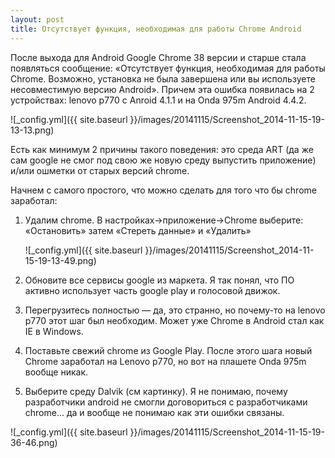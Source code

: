 ```yaml
---
layout: post
title: Отсутствует функция, необходимая для работы Chrome Android
---
```


После выхода для Android Google Chrome 38 версии и старше стала появляться сообщение: «Отсутствует функция, необходимая для работы Chrome. Возможно, установка не была завершена или вы используете несовместимую версию Android». Причем эта ошибка появилась на 2 устройствах: lenovo p770 с Anroid 4.1.1 и на Onda 975m Android 4.4.2.

![_config.yml]({{ site.baseurl }}/images/20141115/Screenshot_2014-11-15-19-13-13.png)

Есть как минимум 2 причины такого поведения: это среда ART (да же сам google не смог под свою же новую среду выпустить приложение) и/или ошметки от старых версий chrome.

Начнем с самого простого, что можно сделать для того что бы chrome заработал:

1. Удалим chrome. В настройках->приложение->Chrome выберите: «Остановить» затем «Стереть данные» и «Удалить»
   
    ![_config.yml]({{ site.baseurl }}/images/20141115/Screenshot_2014-11-15-19-13-49.png)
   
2. Обновите все сервисы google из маркета. Я так понял, что ПО активно использует часть google play и голосовой движок.
3. Перегрузитесь полностью — да, это странно, но почему-то на lenovo p770 этот шаг был необходим. Может уже Сhrome в Android стал как IE в Windows.
4. Поставьте свежий chrome из Google Play. После этого шага новый Chrome заработал на Lenovo p770, но вот на плашете Onda 975m вообще никак.
5. Выберите среду Dalvik (см картинку). Я не понимаю, почему разработчики android не смогли договориться с разработчиками chrome… да и вообще не понимаю как эти ошибки связаны.

![_config.yml]({{ site.baseurl }}/images/20141115/Screenshot_2014-11-15-19-36-46.png)